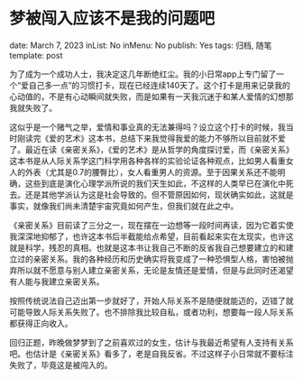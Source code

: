 # 梦被闯入应该不是我的问题吧

date: March 7, 2023
inList: No
inMenu: No
publish: Yes
tags: 归档, 随笔
template: post

为了成为一个成功人士，我决定这几年断绝红尘。我的小日常app上专门留了一个“爱自己多一点”的习惯打卡，现在已经连续140天了。这个打卡是用来记录我的心动值的，不是有心动瞬间就失败，而是如果有一天我沉迷于和某人爱情的幻想那我就失败了。

这似乎是一个赌气之举，爱情和事业真的无法兼得吗？设立这个打卡的时候，我当时刚读完《爱的艺术》这本书，总结下来我觉得我爱的能力不够所以目前就不爱了。最近在读《亲密关系》，《爱的艺术》是从哲学的角度探讨爱，而《亲密关系》这本书是从人际关系学这门科学用各种各样的实验论证各种观点，比如男人看重女人的外表（尤其是0.7的腰臀比），女人看重男人的资源。至于因果关系还不能明确，这些到底是演化心理学派所说的我们天生如此，不这样的人类早已在演化中死去。还是其他学派认为这是社会导致的。但不管原因如何，现状确实如此，这就是事实，就像我们尚未清楚宇宙究竟如何产生，但我们就在此之中。

《亲密关系》目前读了三分之一，现在摆在一边想等一段时间再读，因为它着实使我深深地抑郁了，也许这本书后半截能给点希望，目前看起来实在太现实，也许这就是科学，残忍的真相。也就是这本书让我自己不断的反省我自己想要建立的和建立过的亲密关系。我的各种经历和历史确实将我变成了一种恐惧型人格，害怕被抛弃所以就不愿意与别人建立亲密关系，无论是友情还是爱情，但是与此同时还渴望有人能与我建立亲密关系。

按照传统说法自己迈出第一步就好了，开始人际关系不是随便就能迈的，迈错了就可能导致人际关系失败了。也不排除我比较自私，或者功利，想要每一段人际关系都获得正向收入。

回归正题，昨晚做梦梦到了之前喜欢过的女生，估计与我最近希望有人支持有关系吧。也估计是《亲密关系》看多了，老是自我反省。不过这样子小日常就不要标注失败了，毕竟这是被闯入的。